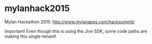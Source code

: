 # mylanhack2015
Mylan Hackathon 2015: http://www.mylanapps.com/hacksummit/

Important! Even though this is using the Jive SDK, some code paths are making this single-tenant!